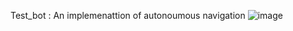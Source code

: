 Test_bot : An implemenattion of autonoumous navigation
![image](https://github.com/user-attachments/assets/e0a45786-cb5f-4612-9ac9-380b9900a487)
